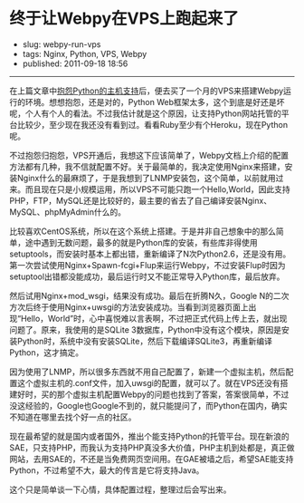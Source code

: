 # 终于让Webpy在VPS上跑起来了

- slug: webpy-run-vps
- tags: Nginx, Python, VPS, Webpy
- published: 2011-09-18 18:56

----------

在上篇文章中[抱怨Python的主机支持](/python-web-things)后，便去买了一个月的VPS来搭建Webpy运行的环境。想想抱怨，还是对的，Python Web框架太多，这个到底是好还是坏呢，个人有个人的看法。不过我估计就是这个原因，让支持Python网站托管的平台比较少，至少现在我还没有看到过。看看Ruby至少有个Heroku，现在Python呢。

不过抱怨归抱怨，VPS开通后，我想这下应该简单了，Webpy文档上介绍的配置方法都有几种，我不信就配置不好。关于最简单的，我决定使用Nginx来搭建，安装Nginx什么的最麻烦了，于是我想到了LNMP安装包，这个简单，以前就用过来。而且现在只是小规模运用，所以VPS不可能只跑一个Hello,World，因此支持PHP，FTP，MySQL还是比较好的，最主要的省去了自己编译安装Nginx、MySQL、phpMyAdmin什么的。

比较喜欢CentOS系统，所以在这个系统上搭建。于是并非自己想象中的那么简单，途中遇到无数问题，最多的就是Python库的安装，有些库非得使用setuptools，而安装时基本上都出错，重新编译了N次Python2.6，还是没有用。第一次尝试使用Nginx+Spawn-fcgi+Flup来运行Webpy，不过安装Flup时因为setuptool出错都没能成功，最后运行时又不能正常导入Python库，最后放弃。

然后试用Nginx+mod_wsgi，结果没有成功。最后在折腾N久，Google N的二次方次后终于使用Nginx+uwsgi的方法安装成功。当看到浏览器页面上出现“Hello，World”时，心中喜悦难以言表啊，不过把正式代码上传上去，就出现问题了。原来，我使用的是SQLite 3数据库，Python中没有这个模块，原因是安装Python时，系统中没有安装SQLite，然后下载编译SQLite3，再重新编译Python，这才搞定。

因为使用了LNMP，所以很多东西就不用自己配置了，新建一个虚拟主机，然后配置这个虚拟主机的.conf文件，加入uwsgi的配置，就可以了。就在VPS还没有搭建好时，买的那个虚拟主机配置Webpy的问题也找到了答案，答案很简单，不过没这经验的，Google也Google不到的，就只能提问了，而Python在国内，确实不知道在哪里去找个好一点的社区。

现在最希望的就是国内或者国外，推出个能支持Python的托管平台。现在新浪的SAE，只支持PHP，而我认为支持PHP真没多大价值，PHP主机到处都是，真正做网站，去用SAE的，不还是当免费网页空间用。在GAE被墙之后，希望SAE能支持Python，不过希望不大，最大的传言是它将支持Java。

这个只是简单谈一下心情，具体配置过程，整理过后会写出来。